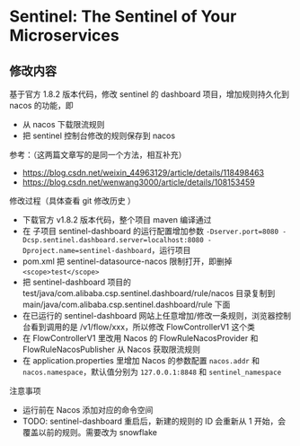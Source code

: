 
# Sentinel: The Sentinel of Your Microservices

## 修改内容 

基于官方 1.8.2 版本代码，修改 sentinel 的 dashboard 项目，增加规则持久化到 nacos 的功能，即
- 从 nacos 下载限流规则
- 把 sentinel 控制台修改的规则保存到 nacos

参考：（这两篇文章写的是同一个方法，相互补充）
- https://blog.csdn.net/weixin_44963129/article/details/118498463  
- https://blog.csdn.net/wenwang3000/article/details/108153459

修改过程（具体查看 git 修改历史 ）
- 下载官方 v1.8.2 版本代码，整个项目 maven 编译通过
- 在 子项目 sentinel-dashboard 的运行配置增加参数 `-Dserver.port=8080 -Dcsp.sentinel.dashboard.server=localhost:8080 -Dproject.name=sentinel-dashboard`，运行项目
- pom.xml 把 sentinel-datasource-nacos 限制打开，即删掉 `<scope>test</scope>`
- 把 sentinel-dashboard 项目的 test/java/com.alibaba.csp.sentinel.dashboard/rule/nacos 目录复制到 main/java/com.alibaba.csp.sentinel.dashboard/rule 下面
- 在已运行的 sentinel-dashboard 网站上任意增加/修改一条规则，浏览器控制台看到调用的是 /v1/flow/xxx，所以修改 FlowControllerV1 这个类
- 在 FlowControllerV1 里改用 Nacos 的 FlowRuleNacosProvider 和 FlowRuleNacosPublisher 从 Nacos 获取限流规则
- 在 application.properties 里增加 Nacos 的参数配置 `nacos.addr` 和 `nacos.namespace`，默认值分别为 `127.0.0.1:8848` 和 `sentinel_namespace`

注意事项
- 运行前在 Nacos 添加对应的命令空间
- TODO: sentinel-dashboard 重启后，新建的规则的 ID 会重新从 1 开始，会覆盖以前的规则。需要改为 snowflake 
